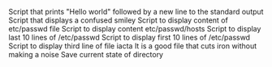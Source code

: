 Script that prints "Hello world" followed by a new line to the standard output
Script that displays a confused smiley
Script to display content of etc/passwd file
Script to display content etc/passwd/hosts
Script to display last 10 lines of /etc/passwd
Script to display first 10 lines of /etc/passwd
Script to display third line of file iacta
It is a good file that cuts iron without making a noise
Save current state of directory

